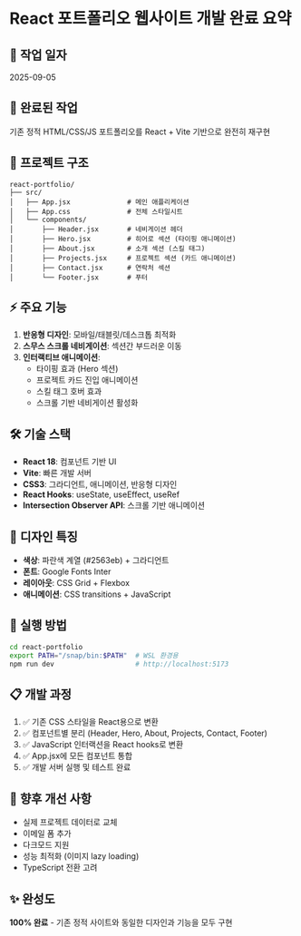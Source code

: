 # React 포트폴리오 웹사이트 개발 완료 요약

## 📅 작업 일자
2025-09-05

## 🎯 완료된 작업
기존 정적 HTML/CSS/JS 포트폴리오를 React + Vite 기반으로 완전히 재구현

## 📂 프로젝트 구조
```
react-portfolio/
├── src/
│   ├── App.jsx              # 메인 애플리케이션
│   ├── App.css              # 전체 스타일시트
│   └── components/
│       ├── Header.jsx       # 네비게이션 헤더
│       ├── Hero.jsx         # 히어로 섹션 (타이핑 애니메이션)
│       ├── About.jsx        # 소개 섹션 (스킬 태그)
│       ├── Projects.jsx     # 프로젝트 섹션 (카드 애니메이션)
│       ├── Contact.jsx      # 연락처 섹션
│       └── Footer.jsx       # 푸터
```

## ⚡ 주요 기능
1. **반응형 디자인**: 모바일/태블릿/데스크톱 최적화
2. **스무스 스크롤 네비게이션**: 섹션간 부드러운 이동
3. **인터랙티브 애니메이션**:
   - 타이핑 효과 (Hero 섹션)
   - 프로젝트 카드 진입 애니메이션
   - 스킬 태그 호버 효과
   - 스크롤 기반 네비게이션 활성화

## 🛠️ 기술 스택
- **React 18**: 컴포넌트 기반 UI
- **Vite**: 빠른 개발 서버
- **CSS3**: 그라디언트, 애니메이션, 반응형 디자인
- **React Hooks**: useState, useEffect, useRef
- **Intersection Observer API**: 스크롤 기반 애니메이션

## 🎨 디자인 특징
- **색상**: 파란색 계열 (#2563eb) + 그라디언트
- **폰트**: Google Fonts Inter
- **레이아웃**: CSS Grid + Flexbox
- **애니메이션**: CSS transitions + JavaScript

## 🚀 실행 방법
```bash
cd react-portfolio
export PATH="/snap/bin:$PATH"  # WSL 환경용
npm run dev                    # http://localhost:5173
```

## 📋 개발 과정
1. ✅ 기존 CSS 스타일을 React용으로 변환
2. ✅ 컴포넌트별 분리 (Header, Hero, About, Projects, Contact, Footer)
3. ✅ JavaScript 인터랙션을 React hooks로 변환
4. ✅ App.jsx에 모든 컴포넌트 통합
5. ✅ 개발 서버 실행 및 테스트 완료

## 🔮 향후 개선 사항
- 실제 프로젝트 데이터로 교체
- 이메일 폼 추가
- 다크모드 지원
- 성능 최적화 (이미지 lazy loading)
- TypeScript 전환 고려

## ✨ 완성도
**100% 완료** - 기존 정적 사이트와 동일한 디자인과 기능을 모두 구현